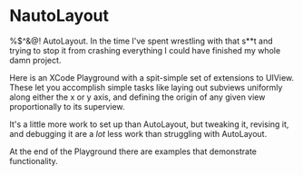 # NautoLayout
 
 %$^&@! AutoLayout. In the time I've spent wrestling with that s**t and trying to stop it from crashing everything I could have finished my whole damn project. 
 
 Here is an XCode Playground with a spit-simple set of extensions to UIView. These let you accomplish simple tasks like laying out subviews uniformly along either the x or y axis, and defining the origin of any given view proportionally to its superview. 
 
 It's a little more work to set up than AutoLayout, but tweaking it, revising it, and debugging it are a _lot_ less work than struggling with AutoLayout.
 
 At the end of the Playground there are examples that demonstrate functionality.
